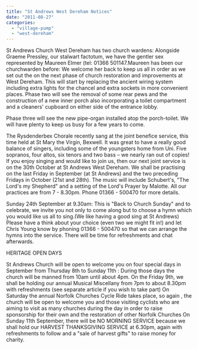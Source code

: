 ```yaml
---
title: "St Andrews West Dereham Notices"
date: "2011-08-27"
categories: 
  - "village-pump"
  - "west-dereham"
---
```


St Andrews Church West Dereham has two church wardens: Alongside Graeme Pressley, our stalwart factotum, we have the gentler sex represented by Maureen Elmer (tel: 01366 501147.Maureen has been our churchwarden before: We welcome her back to keep us all in order as we set out the on the next phase of church restoration and improvements at West Dereham. This will start by replacing the ancient wiring system including extra lights for the chancel and extra sockets in more convenient places. Phase two will see the removal of some rear pews and the construction of a new inner porch also incorporating a toilet compartment and a cleaners' cupboard on either side of the entrance lobby.

Phase three will see the new pipe-organ installed atop the porch-toilet. We will have plenty to keep us busy for a few years to come.

The Rysdenderbex Chorale recently sang at the joint benefice service, this time held at St Mary the Virgin, Bexwell. It was great to have a really good balance of singers, including some of the youngsters home from Uni. Five sopranos, four altos, six tenors and two bass – we nearly ran out of copies! If you enjoy singing and would like to join us, then our next joint service is on the 30th October at St Andrews West Dereham. We shall be practising on the last Friday in September (at St Andrews) and the two preceding Fridays in October (21st and 28th). The music will include Schubert's, "The Lord's my Shepherd" and a setting of the Lord's Prayer by Malotte. All our practices are from 7 - 8.30pm. Phone 01366 - 500470 for more details.

Sunday 24th September at 9.30am: This is "Back to Church Sunday" and to celebrate, we invite you not only to come along but to choose a hymn which you would like us all to sing.(We like having a good sing at St Andrews) Please have a think about your choice (even two we might fit in!) and let Chris Young know by phoning 01366 - 500470 so that we can arrange the hymns into the service. There will be time for refreshments and chat afterwards.

HERITAGE OPEN DAYS

St Andrews Church will be open to welcome you on four special days in September from Thursday 8th to Sunday 11th : During those days the church will be manned from 10am until about 4pm. On the Friday 9th, we shall be holding our annual Musical Miscellany from 7pm to about 8.30pm with refreshments (see separate article if you wish to take part) On Saturday the annual Norfolk Churches Cycle Ride takes place, so again , the church will be open to welcome you and those visiting cyclists who are aiming to visit as many churches during the day in order to raise sponsorship for their own and the restoration of other Norfolk Churches On Sunday 11th September, there will be NO MORNING SERVICE because we shall hold our HARVEST THANKSGIVING SERVICE at 6.30pm, again with refreshments to follow and a "sale of harvest gifts" to raise money for charity.
